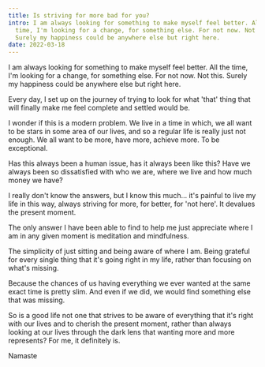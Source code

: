 ```yaml
---
title: Is striving for more bad for you?
intro: I am always looking for something to make myself feel better. All the
  time, I'm looking for a change, for something else. For not now. Not this.
  Surely my happiness could be anywhere else but right here.
date: 2022-03-18
---
```

I am always looking for something to make myself feel better. All the time, I'm looking for a change, for something else. For not now. Not this. Surely my happiness could be anywhere else but right here.

Every day, I set up on the journey of trying to look for what 'that' thing that will finally make me feel complete and settled would be.

I wonder if this is a modern problem. We live in a time in which, we all want to be stars in some area of our lives, and so a regular life is really just not enough. We all want to be more, have more, achieve more. To be exceptional.

Has this always been a human issue, has it always been like this? Have we always been so dissatisfied with who we are, where we live and how much money we have?

I really don't know the answers, but I know this much... it's painful to live my life in this way, always striving for more, for better, for 'not here'. It devalues the present moment.

The only answer I have been able to find to help me just appreciate where I am in any given moment is meditation and mindfulness.

The simplicity of just sitting and being aware of where I am. Being grateful for every single thing that it's going right in my life, rather than focusing on what's missing.

Because the chances of us having everything we ever wanted at the same exact time is pretty slim. And even if we did, we would find something else that was missing.

So is a good life not one that strives to be aware of everything that it's right with our lives and to cherish the present moment, rather than always looking at our lives through the dark lens that wanting more and more represents? For me, it definitely is.

Namaste
